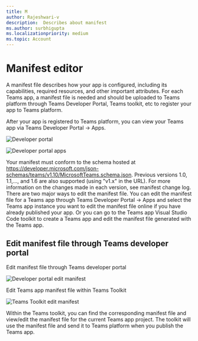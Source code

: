 ```yaml
---
title: M
author: Rajeshwari-v
description:  Describes about manifest
ms.author: surbhigupta
ms.localizationpriority: medium
ms.topic: Account
---
```


# Manifest editor

A manifest file describes how your app is configured, including its capabilities, required resources, and other important attributes. For each Teams app, a manifest file is needed and should be uploaded to Teams platform through Teams Developer Portal, Teams toolkit, etc to register your app to Teams platform. 

After your app is registered to Teams platform, you can view your Teams app via Teams Developer Portal -> Apps.

 ![Developer portal](~/assets/images/teams-toolkit-v2/developer-portal.png)

 ![Developer portal apps](~/assets/images/teams-toolkit-v2/developer-apps-preview.png)

Your manifest must conform to the schema hosted at https://developer.microsoft.com/json-schemas/teams/v1.10/MicrosoftTeams.schema.json. Previous versions 1.0, 1.1,..., and 1.6 are also supported (using "v1.x" in the URL). For more information on the changes made in each version, see manifest change log.
There are two major ways to edit the manifest file. You can edit the manifest file for a Teams app through Teams Developer Portal -> Apps and select the Teams app instance you want to edit the manifest file online if you have already published your app. Or you can go to the Teams app Visual Studio Code toolkit to create a Teams app and edit the manifest file generated with the Teams app. 

## Edit manifest file through Teams developer portal

Edit manifest file through Teams developer portal

 ![Developer portal edit manifest](~/assets/images/teams-toolkit-v2/dev-portal-edit-manifest.png)

Edit Teams app manifest file within Teams Toolkit

 ![Teams Toolkit edit manifest](~/assets/images/teams-toolkit-v2/Teams-toolkit-edit-manifest.png)

Within the Teams toolkit, you can find the corresponding manifest file and view/edit the manifest file for the current Teams app project. The toolkit will use the manifest file and send it to Teams platform when you publish the Teams app.
